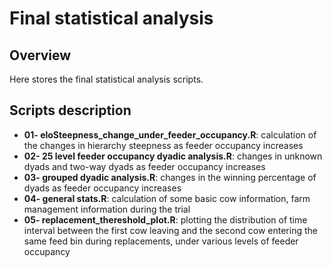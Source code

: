 # Final statistical analysis

## Overview
Here stores the final statistical analysis scripts. 

## Scripts description
- **01- eloSteepness_change_under_feeder_occupancy.R**: calculation of the changes in hierarchy steepness as feeder occupancy increases
- **02- 25 level feeder occupancy dyadic analysis.R**: changes in unknown dyads and two-way dyads as feeder occupancy increases
- **03- grouped dyadic analysis.R**: changes in the winning percentage of dyads as feeder occupancy increases
- **04- general stats.R**: calculation of some basic cow information, farm management information during the trial
- **05- replacement_thereshold_plot.R**: plotting the distribution of time interval between the first cow leaving and the second cow entering the same feed bin during replacements, under various levels of feeder occupancy


